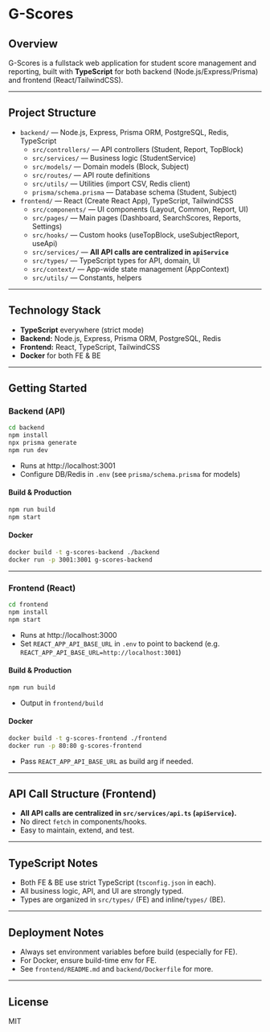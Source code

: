 # G-Scores

## Overview

G-Scores is a fullstack web application for student score management and reporting, built with **TypeScript** for both backend (Node.js/Express/Prisma) and frontend (React/TailwindCSS).

---

## Project Structure

- `backend/` — Node.js, Express, Prisma ORM, PostgreSQL, Redis, TypeScript
  - `src/controllers/` — API controllers (Student, Report, TopBlock)
  - `src/services/` — Business logic (StudentService)
  - `src/models/` — Domain models (Block, Subject)
  - `src/routes/` — API route definitions
  - `src/utils/` — Utilities (import CSV, Redis client)
  - `prisma/schema.prisma` — Database schema (Student, Subject)
- `frontend/` — React (Create React App), TypeScript, TailwindCSS
  - `src/components/` — UI components (Layout, Common, Report, UI)
  - `src/pages/` — Main pages (Dashboard, SearchScores, Reports, Settings)
  - `src/hooks/` — Custom hooks (useTopBlock, useSubjectReport, useApi)
  - `src/services/` — **All API calls are centralized in `apiService`**
  - `src/types/` — TypeScript types for API, domain, UI
  - `src/context/` — App-wide state management (AppContext)
  - `src/utils/` — Constants, helpers

---

## Technology Stack
- **TypeScript** everywhere (strict mode)
- **Backend:** Node.js, Express, Prisma ORM, PostgreSQL, Redis
- **Frontend:** React, TypeScript, TailwindCSS
- **Docker** for both FE & BE

---

## Getting Started

### Backend (API)
```bash
cd backend
npm install
npx prisma generate
npm run dev
```
- Runs at http://localhost:3001
- Configure DB/Redis in `.env` (see `prisma/schema.prisma` for models)

#### Build & Production
```bash
npm run build
npm start
```

#### Docker
```bash
docker build -t g-scores-backend ./backend
docker run -p 3001:3001 g-scores-backend
```

---

### Frontend (React)
```bash
cd frontend
npm install
npm start
```
- Runs at http://localhost:3000
- Set `REACT_APP_API_BASE_URL` in `.env` to point to backend (e.g. `REACT_APP_API_BASE_URL=http://localhost:3001`)

#### Build & Production
```bash
npm run build
```
- Output in `frontend/build`

#### Docker
```bash
docker build -t g-scores-frontend ./frontend
docker run -p 80:80 g-scores-frontend
```
- Pass `REACT_APP_API_BASE_URL` as build arg if needed.

---

## API Call Structure (Frontend)
- **All API calls are centralized in `src/services/api.ts` (`apiService`).**
- No direct `fetch` in components/hooks.
- Easy to maintain, extend, and test.

---

## TypeScript Notes
- Both FE & BE use strict TypeScript (`tsconfig.json` in each).
- All business logic, API, and UI are strongly typed.
- Types are organized in `src/types/` (FE) and inline/`types/` (BE).

---

## Deployment Notes
- Always set environment variables before build (especially for FE).
- For Docker, ensure build-time env for FE.
- See `frontend/README.md` and `backend/Dockerfile` for more.

---

## License
MIT
